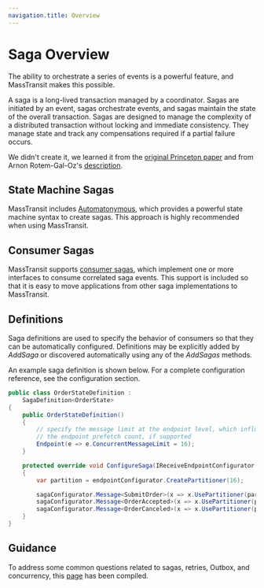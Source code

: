 ```yaml
---
navigation.title: Overview
---
```


# Saga Overview

The ability to orchestrate a series of events is a powerful feature, and MassTransit makes this possible.

A saga is a long-lived transaction managed by a coordinator. Sagas are initiated by an event, sagas orchestrate events, and sagas maintain the state of the overall transaction. Sagas are designed to manage the complexity of a distributed transaction without locking and immediate consistency. They manage state and track any compensations required if a partial failure occurs.

We didn't create it, we learned it from the [original Princeton paper][1] and from Arnon Rotem-Gal-Oz's [description][2].

## State Machine Sagas

MassTransit includes [Automatonymous](/documentation/patterns/saga/state-machine), which provides a powerful state machine syntax to create sagas. This approach is highly recommended when using MassTransit.

## Consumer Sagas

MassTransit supports [consumer sagas](/documentation/patterns/saga/consumer-sagas), which implement one or more interfaces to consume correlated saga events. This support is included so that it is easy to move applications from other saga implementations to MassTransit. 

## Definitions

Saga definitions are used to specify the behavior of consumers so that they can be automatically configured. Definitions may be explicitly added by _AddSaga_ or discovered automatically using any of the _AddSagas_ methods.

An example saga definition is shown below. For a complete configuration reference, see the configuration section.

```csharp
public class OrderStateDefinition :
    SagaDefinition<OrderState>
{
    public OrderStateDefinition()
    {
        // specify the message limit at the endpoint level, which influences
        // the endpoint prefetch count, if supported
        Endpoint(e => e.ConcurrentMessageLimit = 16);
    }

    protected override void ConfigureSaga(IReceiveEndpointConfigurator endpointConfigurator, ISagaConfigurator<OrderState> sagaConfigurator)
    {
        var partition = endpointConfigurator.CreatePartitioner(16);

        sagaConfigurator.Message<SubmitOrder>(x => x.UsePartitioner(partition, m => m.Message.CorrelationId));
        sagaConfigurator.Message<OrderAccepted>(x => x.UsePartitioner(partition, m => m.Message.CorrelationId));
        sagaConfigurator.Message<OrderCanceled>(x => x.UsePartitioner(partition, m => m.Message.CorrelationId));
    }
}
```

## Guidance

To address some common questions related to sagas, retries, Outbox, and concurrency, this [page](/documentation/patterns/saga/guidance) has been compiled.


[1]: http://www.cs.cornell.edu/andru/cs711/2002fa/reading/sagas.pdf
[2]: https://arnon.me/wp-content/uploads/Files/SOAPatterns/Saga.pdf



